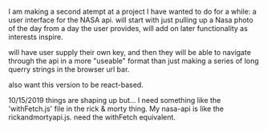 I am making a second atempt at a project I have wanted to do for a while: a user interface for the NASA api.  will start with just pulling up a Nasa photo of the day from a day the user provides, will add on later functionality as interests inspire.

will have user supply their own key, and then they will be able to navigate through the api in a more "useable" format than just making a series of long querry strings in the browser url bar.

also want this version to be react-based.

10/15/2019
things are shaping up but... I need something like the 'withFetch.js' file in the rick & morty thing.  My nasa-api is like the rickandmortyapi.js.  need the withFetch equivalent.